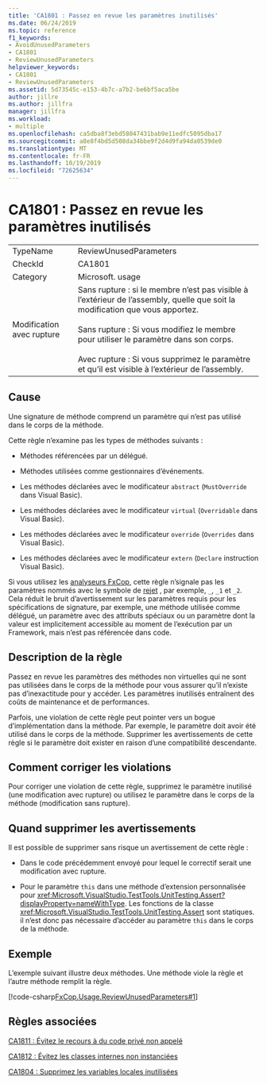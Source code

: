 ```yaml
---
title: 'CA1801 : Passez en revue les paramètres inutilisés'
ms.date: 06/24/2019
ms.topic: reference
f1_keywords:
- AvoidUnusedParameters
- CA1801
- ReviewUnusedParameters
helpviewer_keywords:
- CA1801
- ReviewUnusedParameters
ms.assetid: 5d73545c-e153-4b7c-a7b2-be6bf5aca5be
author: jillre
ms.author: jillfra
manager: jillfra
ms.workload:
- multiple
ms.openlocfilehash: ca5dba8f3ebd58047431bab9e11edfc5095dba17
ms.sourcegitcommit: a8e8f4bd5d508da34bbe9f2d4d9fa94da0539de0
ms.translationtype: MT
ms.contentlocale: fr-FR
ms.lasthandoff: 10/19/2019
ms.locfileid: "72625634"
---
```

# <a name="ca1801-review-unused-parameters"></a>CA1801 : Passez en revue les paramètres inutilisés

|||
|-|-|
|TypeName|ReviewUnusedParameters|
|CheckId|CA1801|
|Category|Microsoft. usage|
|Modification avec rupture|Sans rupture : si le membre n’est pas visible à l’extérieur de l’assembly, quelle que soit la modification que vous apportez.<br /><br /> Sans rupture : Si vous modifiez le membre pour utiliser le paramètre dans son corps.<br /><br /> Avec rupture : Si vous supprimez le paramètre et qu’il est visible à l’extérieur de l’assembly.|

## <a name="cause"></a>Cause

Une signature de méthode comprend un paramètre qui n’est pas utilisé dans le corps de la méthode.

Cette règle n’examine pas les types de méthodes suivants :

- Méthodes référencées par un délégué.

- Méthodes utilisées comme gestionnaires d’événements.

- Les méthodes déclarées avec le modificateur `abstract` (`MustOverride` dans Visual Basic).

- Les méthodes déclarées avec le modificateur `virtual` (`Overridable` dans Visual Basic).

- Les méthodes déclarées avec le modificateur `override` (`Overrides` dans Visual Basic).

- Les méthodes déclarées avec le modificateur `extern` (`Declare` instruction Visual Basic).

Si vous utilisez les [analyseurs FxCop](install-fxcop-analyzers.md), cette règle n’signale pas les paramètres nommés avec le symbole de [rejet](/dotnet/csharp/discards) , par exemple, `_`, `_1` et `_2`. Cela réduit le bruit d’avertissement sur les paramètres requis pour les spécifications de signature, par exemple, une méthode utilisée comme délégué, un paramètre avec des attributs spéciaux ou un paramètre dont la valeur est implicitement accessible au moment de l’exécution par un Framework, mais n’est pas référencée dans code.

## <a name="rule-description"></a>Description de la règle

Passez en revue les paramètres des méthodes non virtuelles qui ne sont pas utilisées dans le corps de la méthode pour vous assurer qu’il n’existe pas d’inexactitude pour y accéder. Les paramètres inutilisés entraînent des coûts de maintenance et de performances.

Parfois, une violation de cette règle peut pointer vers un bogue d’implémentation dans la méthode. Par exemple, le paramètre doit avoir été utilisé dans le corps de la méthode. Supprimer les avertissements de cette règle si le paramètre doit exister en raison d’une compatibilité descendante.

## <a name="how-to-fix-violations"></a>Comment corriger les violations

Pour corriger une violation de cette règle, supprimez le paramètre inutilisé (une modification avec rupture) ou utilisez le paramètre dans le corps de la méthode (modification sans rupture).

## <a name="when-to-suppress-warnings"></a>Quand supprimer les avertissements

Il est possible de supprimer sans risque un avertissement de cette règle :

- Dans le code précédemment envoyé pour lequel le correctif serait une modification avec rupture.

- Pour le paramètre `this` dans une méthode d’extension personnalisée pour <xref:Microsoft.VisualStudio.TestTools.UnitTesting.Assert?displayProperty=nameWithType>. Les fonctions de la classe <xref:Microsoft.VisualStudio.TestTools.UnitTesting.Assert> sont statiques. il n’est donc pas nécessaire d’accéder au paramètre `this` dans le corps de la méthode.

## <a name="example"></a>Exemple

L’exemple suivant illustre deux méthodes. Une méthode viole la règle et l’autre méthode remplit la règle.

[!code-csharp[FxCop.Usage.ReviewUnusedParameters#1](../code-quality/codesnippet/CSharp/ca1801-review-unused-parameters_1.cs)]

## <a name="related-rules"></a>Règles associées

[CA1811 : Évitez le recours à du code privé non appelé](../code-quality/ca1811.md)

[CA1812 : Évitez les classes internes non instanciées](../code-quality/ca1812.md)

[CA1804 : Supprimez les variables locales inutilisées](../code-quality/ca1804.md)
